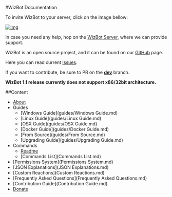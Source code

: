 #WizBot Documentation

To invite WizBot to your server, click on the image bellow:

[![img][img]](https://discordapp.com/oauth2/authorize?client_id=170849867508350977&scope=bot&permissions=66186303)

In case you need any help, hop on the [WizBot Server][WizBot Server], where we can provide support.

WizBot is an open source project, and it can be found on our [GitHub][GitHub] page.

Here you can read current [Issues][Issues].

If you want to contribute, be sure to PR on the **[dev][dev]** branch.

**WizBot 1.1 release currently does not support x86/32bit architecture.**

##Content
- [About](about.md)
- Guides
	- [Windows Guide](guides/Windows Guide.md)
	- [Linux Guide](guides/Linux Guide.md)
	- [OSX Guide](guides/OSX Guide.md)
	- [Docker Guide](guides/Docker Guide.md)
	- [From Source](guides/From Source.md)
	- [Upgrading Guide](guides/Upgrading Guide.md)
- Commands
	- [Readme](Readme.md)
	- [Commands List](Commands List.md)
- [Permissions System](Permissions System.md)
- [JSON Explanations](JSON Explanations.md)
- [Custom Reactions](Custom Reactions.md)
- [Frequently Asked Questions](Frequently Asked Questions.md)
- [Contribution Guide](Contribution Guide.md)
- [Donate](Donate.md)

[img]: https://cdn.discordapp.com/attachments/202743183774318593/210580315381563392/discord.png
[WizBot Server]: https://discord.gg/0ehQwTK2RBjAxzEY
[GitHub]: https://github.com/Wizkiller96/WizBot
[Issues]: https://github.com/Wizkiller96/WizBot/issues
[dev]: https://github.com/Wizkiller96/WizBot/tree/dev